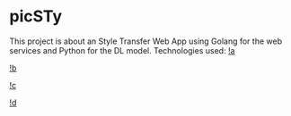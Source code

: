 # picSTy
This project is about an Style Transfer Web App using Golang for the web services and Python for the DL model.
Technologies used: 
[!a](https://i1.wp.com/www.clubdetecnologia.net/wp-content/uploads/2017/11/tensorflow-logo.png?fit=256%2C256&ssl=1)

[!b](https://i0.wp.com/unaaldia.hispasec.com/wp-content/uploads/2020/12/golang.png?fit=700%2C395&ssl=1)

[!c](https://www.docker.com/sites/default/files/d8/styles/role_icon/public/2019-07/Docker-Logo-White-RGB_Vertical-BG_0.png?itok=8Tuac9I3)

[!d](http://www.cursosgis.com/wp-content/uploads/2017/06/lenguajes_1.png)
